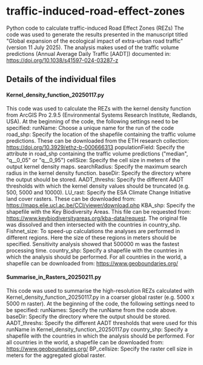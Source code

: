 # traffic-induced-road-effect-zones
Python code to calculate traffic-induced Road Effect Zones (REZs)
The code was used to generate the results presented in the manuscript titled "Global expansion of the ecological impact of extra-urban road traffic" (version 11 July 2025).
The analysis makes used of the traffic volume predictions (Annual Average Daily Traffic [AADT]) documented in: https://doi.org/10.1038/s41597-024-03287-z
## Details of the individual files
#### Kernel_density_function_20250117.py
This code was used to calculate the REZs with the kernel density function from ArcGIS Pro 2.9.5 (Environmental Systems Research Institute, Redlands, USA).
At the beginning of the code, the following settings need to be specified:
runName: Choose a unique name for the run of the code
road_shp: Specify the location of the shapefile containing the traffic volume predictions. These can be downloaded from the ETH research collection: https://doi.org/10.3929/ethz-b-000666313
populationField: Specify the attribute in road_shp containing the traffic volume predictions ("median", "q__0_05" or "q__0_95")
cellSize: Specify the cell size in meters of the output kernel density maps. 
searchRadius: Specify the maximum search radius in the kernel density function.
baseDir: Specify the directory where the output should be stored.
AADT_threshs: Specify the different AADT thresholds with which the kernel density values should be truncated (e.g. 500, 5000 and 10000).
LU_rast: Specify the ESA Climate Change Initiative land cover rasters. These can be downloaded from: https://maps.elie.ucl.ac.be/CCI/viewer/download.php
KBA_shp: Specify the shapefile with the Key Biodiversity Areas. This file can be requested from: https://www.keybiodiversityareas.org/kba-data/request. The original file was dissolved and then intersected with the countries in country_shp.
Fishnet_size: To speed-up calculations the analyses are performed in different regions. Here the size of these regions in meters should be specified. Sensitivity analysis showed that 500000 m was the fastest processing time.
country_shp: Specify a shapefile with the countries in which the analysis should be performed. For all countries in the world, a shapefile can be downloaded from: https://www.geoboundaries.org/

#### Summarise_in_Rasters_20250211.py
This code was used to summarise the high-resolution REZs calculated with Kernel_density_function_20250117.py in a coarser global raster (e.g. 5000 x 5000 m raster).
At the beginning of the code, the following settings need to be specified:
runNames: Specify the runName from the code above.
baseDir: Specify the directory where the output should be stored.
AADT_threshs: Specify the different AADT thresholds that were used for this runName in Kernel_density_function_20250117.py
country_shp: Specify a shapefile with the countries in which the analysis should be performed. For all countries in the world, a shapefile can be downloaded from: https://www.geoboundaries.org/
BP_cellsize: Specify the raster cell size in meters for the aggregated global raster.
